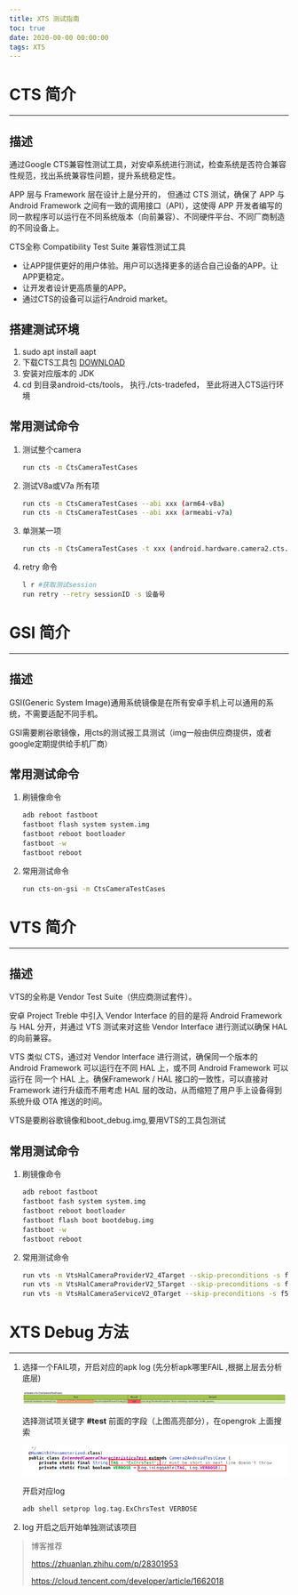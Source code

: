 ```yaml
---
title: XTS 测试指南
toc: true
date: 2020-00-00 00:00:00
tags: XTS
---
```


# CTS 简介

------

## 描述

通过Google CTS兼容性测试工具，对安卓系统进行测试，检查系统是否符合兼容性规范，找出系统兼容性问题，提升系统稳定性。

APP 层与 Framework 层在设计上是分开的， 但通过 CTS 测试，确保了 APP 与 Android Framework 之间有一致的调用接口（API），这使得 APP 开发者编写的同一款程序可以运行在不同系统版本（向前兼容）、不同硬件平台、不同厂商制造的不同设备上。

CTS全称 Compatibility Test Suite 兼容性测试工具

- 让APP提供更好的用户体验。用户可以选择更多的适合自己设备的APP。让APP更稳定。
- 让开发者设计更高质量的APP。
- 通过CTS的设备可以运行Android market。

## 搭建测试环境

1. sudo apt install aapt
2. 下载CTS工具包 [DOWNLOAD](https://source.android.com/compatibility/cts/downloads)
3. 安装对应版本的 JDK
4. cd 到目录android-cts/tools， 执行./cts-tradefed， 至此将进入CTS运行环境

## 常用测试命令

1. 测试整个camera

   ```bash
   run cts -m CtsCameraTestCases
   ```

2. 测试V8a或V7a 所有项

   ```bash
   run cts -m CtsCameraTestCases --abi xxx (arm64-v8a)
   run cts -m CtsCameraTestCases --abi xxx (armeabi-v7a)
   ```

3. 单测某一项

   ```bash
   run cts -m CtsCameraTestCases -t xxx (android.hardware.camera2.cts.CaptureResultTest#testCameraCaptureResultAllKeys[1])
   ```

4. retry 命令

   ```bash
   l r #获取测试session
   run retry --retry sessionID -s 设备号
   ```

   

# GSI 简介

------

## 描述

GSI(Generic System Image)通用系统镜像是在所有安卓手机上可以通用的系统，不需要适配不同手机。

GSI需要刷谷歌镜像，用cts的测试报工具测试（img一般由供应商提供，或者google定期提供给手机厂商）

## 常用测试命令

1. 刷镜像命令

   ```bash
   adb reboot fastboot
   fastboot flash system system.img
   fastboot reboot bootloader
   fastboot -w
   fastboot reboot
   ```

2. 常用测试命令

   ```bash
   run cts-on-gsi -m CtsCameraTestCases
   ```

# VTS 简介

------

## 描述

VTS的全称是 Vendor Test Suite（供应商测试套件）。

安卓 Project Treble 中引入 Vendor Interface 的目的是将 Android Framework 与 HAL 分开，并通过 VTS 测试来对这些 Vendor Interface 进行测试以确保 HAL 的向前兼容。

 VTS 类似 CTS，通过对 Vendor Interface 进行测试，确保同一个版本的 Android Framework 可以运行在不同 HAL 上，或不同 Android Framework 可以运行在 同一个 HAL 上。确保Framework / HAL 接口的一致性，可以直接对 Framework 进行升级而不用考虑 HAL 层的改动，从而缩短了用户手上设备得到系统升级 OTA 推送的时间。

VTS是要刷谷歌镜像和boot_debug.img,要用VTS的工具包测试

## 常用测试命令

1. 刷镜像命令

   ```bash
   adb reboot fastboot
   fastboot fash system system.img
   fastboot reboot bootloader
   fastboot flash boot bootdebug.img
   fastboot -w
   fastboot reboot
   ```

2. 常用测试命令

   ```bash
   run vts -m VtsHalCameraProviderV2_4Target --skip-preconditions -s f5e4190f
   run vts -m VtsHalCameraProviderV2_5Target --skip-preconditions -s f5e4190f
   run vts -m VtsHalCameraServiceV2_0Target --skip-preconditions -s f5e4190f
   ```

# XTS Debug 方法

------

1. 选择一个FAIL项，开启对应的apk log (先分析apk哪里FAIL ,根据上层去分析底层)

   ![FAIL](XTS%20%E6%B5%8B%E8%AF%95%E6%8C%87%E5%8D%97/image-20201229112720624.png)

   选择测试项关键字 **#test** 前面的字段（上图高亮部分），在opengrok 上面搜索

   ![搜索结果](XTS%20%E6%B5%8B%E8%AF%95%E6%8C%87%E5%8D%97/image-20201229113234726.png)

   开启对应log

   ```bash
   adb shell setprop log.tag.ExChrsTest VERBOSE
   ```

2. log 开启之后开始单独测试该项目

> 博客推荐
>
> https://zhuanlan.zhihu.com/p/28301953
>
> https://cloud.tencent.com/developer/article/1662018

